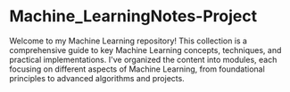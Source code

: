 # Machine_LearningNotes-Project
Welcome to my Machine Learning repository! This collection is a comprehensive guide to key Machine Learning concepts, techniques, and practical implementations. I've organized the content into modules, each focusing on different aspects of Machine Learning, from foundational principles to advanced algorithms and projects.
